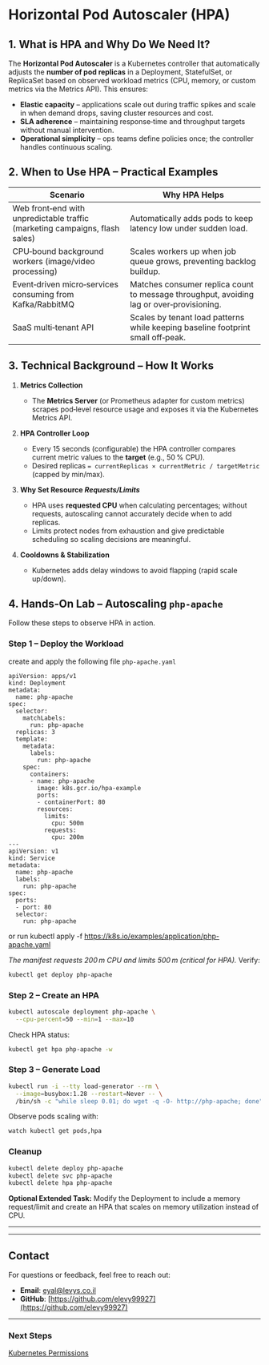 

# Horizontal Pod Autoscaler (HPA)

## 1. What is HPA and Why Do We Need It?

The **Horizontal Pod Autoscaler** is a Kubernetes controller that automatically adjusts the **number of pod replicas** in a Deployment, StatefulSet, or ReplicaSet based on observed workload metrics (CPU, memory, or custom metrics via the Metrics API).  This ensures:

* **Elastic capacity** – applications scale out during traffic spikes and scale in when demand drops, saving cluster resources and cost.
* **SLA adherence** – maintaining response‑time and throughput targets without manual intervention.
* **Operational simplicity** – ops teams define policies once; the controller handles continuous scaling.

## 2. When to Use HPA – Practical Examples

| Scenario                                                                    | Why HPA Helps                                                                            |
| --------------------------------------------------------------------------- | ---------------------------------------------------------------------------------------- |
| Web front‑end with unpredictable traffic (marketing campaigns, flash sales) | Automatically adds pods to keep latency low under sudden load.                           |
| CPU‑bound background workers (image/video processing)                       | Scales workers up when job queue grows, preventing backlog buildup.                      |
| Event‑driven micro‑services consuming from Kafka/RabbitMQ                   | Matches consumer replica count to message throughput, avoiding lag or over‑provisioning. |
| SaaS multi‑tenant API                                                       | Scales by tenant load patterns while keeping baseline footprint small off‑peak.          |

## 3. Technical Background – How It Works

1. **Metrics Collection**

   * The **Metrics Server** (or Prometheus adapter for custom metrics) scrapes pod‑level resource usage and exposes it via the Kubernetes Metrics API.
2. **HPA Controller Loop**

   * Every 15 seconds (configurable) the HPA controller compares current metric values to the **target** (e.g., 50 % CPU).
   * Desired replicas `= currentReplicas × currentMetric / targetMetric` (capped by min/max).
3. **Why Set Resource *Requests/Limits***

   * HPA uses **requested CPU** when calculating percentages; without requests, autoscaling cannot accurately decide when to add replicas.
   * Limits protect nodes from exhaustion and give predictable scheduling so scaling decisions are meaningful.
4. **Cooldowns & Stabilization**

   * Kubernetes adds delay windows to avoid flapping (rapid scale up/down).

## 4. Hands‑On Lab – Autoscaling `php‑apache`

Follow these steps to observe HPA in action.

### Step 1 – Deploy the Workload

create and apply the following file `php-apache.yaml`
```
apiVersion: apps/v1
kind: Deployment
metadata:
  name: php-apache
spec:
  selector:
    matchLabels:
      run: php-apache
  replicas: 3
  template:
    metadata:
      labels:
        run: php-apache
    spec:
      containers:
      - name: php-apache
        image: k8s.gcr.io/hpa-example
        ports:
        - containerPort: 80
        resources:
          limits:
            cpu: 500m
          requests:
            cpu: 200m
---
apiVersion: v1
kind: Service
metadata:
  name: php-apache
  labels:
    run: php-apache
spec:
  ports:
  - port: 80
  selector:
    run: php-apache
```

or run kubectl apply -f https://k8s.io/examples/application/php-apache.yaml
 

*The manifest requests 200 m CPU and limits 500 m (critical for HPA).*  Verify:

```bash
kubectl get deploy php-apache
```

### Step 2 – Create an HPA

```bash
kubectl autoscale deployment php-apache \
  --cpu-percent=50 --min=1 --max=10
```

Check HPA status:

```bash
kubectl get hpa php-apache -w
```

### Step 3 – Generate Load

```bash
kubectl run -i --tty load-generator --rm \
  --image=busybox:1.28 --restart=Never -- \
  /bin/sh -c "while sleep 0.01; do wget -q -O- http://php-apache; done"
```

Observe pods scaling with:

```bash
watch kubectl get pods,hpa
```

### Cleanup

```bash
kubectl delete deploy php-apache
kubectl delete svc php-apache
kubectl delete hpa php-apache
```

**Optional Extended Task:** Modify the Deployment to include a memory request/limit and create an HPA that scales on memory utilization instead of CPU.

---


---
## **Contact**
For questions or feedback, feel free to reach out:
- **Email**: eyal@levys.co.il
- **GitHub**: [https://github.com/elevy99927](https://github.com/elevy99927)

---
### **Next Steps**
<A href="../Chapter-16.md">Kubernetes Permissions</A>
